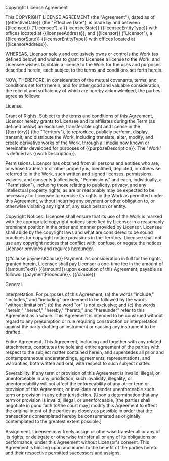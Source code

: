 Copyright License Agreement

This COPYRIGHT LICENSE AGREEMENT (the "Agreement"), dated as of {{effectiveDate}} (the "Effective Date"), is made by and between {{licensee}} ("Licensee"), a {{licenseeState}} {{licenseeEntityType}} with offices located at {{licenseeAddress}}, and {{licensor}} ("Licensor"), a {{licensorState}} {{licensorEntityType}} with offices located at {{licensorAddress}}.

WHEREAS, Licensor solely and exclusively owns or controls the Work (as defined below) and wishes to grant to Licensee a license to the Work, and Licensee wishes to obtain a license to the Work for the uses and purposes described herein, each subject to the terms and conditions set forth herein.

NOW, THEREFORE, in consideration of the mutual covenants, terms, and conditions set forth herein, and for other good and valuable consideration, the receipt and sufficiency of which are hereby acknowledged, the parties agree as follows:

License.

Grant of Rights. Subject to the terms and conditions of this Agreement, Licensor hereby grants to Licensee and its affiliates during the Term (as defined below) an exclusive, transferable right and license in the {{territory}} (the "Territory"), to reproduce, publicly perform, display, transmit, and distribute the Work, including translate, alter, modify, and create derivative works of the Work, through all media now known or hereinafter developed for purposes of {{purposeDescription}}. The "Work" is defined as {{workDescription}}.

Permissions. Licensor has obtained from all persons and entities who are, or whose trademark or other property is, identified, depicted, or otherwise referred to in the Work, such written and signed licenses, permissions, waivers, and consents (collectively, "Permissions" and each, individually, a "Permission"), including those relating to publicity, privacy, and any intellectual property rights, as are or reasonably may be expected to be necessary for Licensee to exercise its rights in the Work as permitted under this Agreement, without incurring any payment or other obligation to, or otherwise violating any right of, any such person or entity.

Copyright Notices. Licensee shall ensure that its use of the Work is marked with the appropriate copyright notices specified by Licensor in a reasonably prominent position in the order and manner provided by Licensor. Licensee shall abide by the copyright laws and what are considered to be sound practices for copyright notice provisions in the Territory. Licensee shall not use any copyright notices that conflict with, confuse, or negate the notices Licensor provides and requires hereunder.

{{#clause paymentClause}}
Payment. As consideration in full for the rights granted herein, Licensee shall pay Licensor a one-time fee in the amount of {{amountText}} ({{amount}}) upon execution of this Agreement, payable as follows: {{paymentProcedure}}.
{{/clause}} 

General.

Interpretation. For purposes of this Agreement, (a) the words "include," "includes," and "including" are deemed to be followed by the words "without limitation"; (b) the word "or" is not exclusive; and (c) the words "herein," "hereof," "hereby," "hereto," and "hereunder" refer to this Agreement as a whole. This Agreement is intended to be construed without regard to any presumption or rule requiring construction or interpretation against the party drafting an instrument or causing any instrument to be drafted.

Entire Agreement. This Agreement, including and together with any related attachments, constitutes the sole and entire agreement of the parties with respect to the subject matter contained herein, and supersedes all prior and contemporaneous understandings, agreements, representations, and warranties, both written and oral, with respect to such subject matter. 

Severability. If any term or provision of this Agreement is invalid, illegal, or unenforceable in any jurisdiction, such invalidity, illegality, or unenforceability will not affect the enforceability of any other term or provision of this Agreement, or invalidate or render unenforceable such term or provision in any other jurisdiction. [Upon a determination that any term or provision is invalid, illegal, or unenforceable, [the parties shall negotiate in good faith to/the court may] modify this Agreement to effect the original intent of the parties as closely as possible in order that the transactions contemplated hereby be consummated as originally contemplated to the greatest extent possible.]

Assignment. Licensee may freely assign or otherwise transfer all or any of its rights, or delegate or otherwise transfer all or any of its obligations or performance, under this Agreement without Licensor's consent. This Agreement is binding upon and inures to the benefit of the parties hereto and their respective permitted successors and assigns.